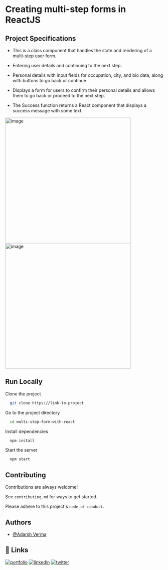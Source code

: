 # Creating multi-step forms in ReactJS

## Project Specifications
- This is a class component that handles the state and rendering of a multi-step user form. 

- Entering user details and continuing to the next step.

- Personal details with input fields for occupation, city, and bio data, along with buttons to go back or continue.

- Displays a form for users to confirm their personal details and allows them to go back or proceed to the next step. 

* The Success function returns a React component that displays a success message with some text.



<img src='./public/assets/form-multi-step.png' alt="image" width='400'>
<img src='./public/assets/form-success.png' alt="image" width='400'>

## Run Locally

Clone the project

```bash
  git clone https://link-to-project
```

Go to the project directory

```bash
  cd multi-step-form-with-react
```

Install dependencies

```bash
  npm install
```

Start the server

```bash
  npm start
```

## Contributing

Contributions are always welcome!

See `contributing.md` for ways to get started. 

Please adhere to this project's `code of conduct`.


## Authors

- [@Adarsh Verma](https://www.github.com/AdarshTheki)



## 🔗 Links
[![portfolio](https://img.shields.io/badge/my_portfolio-000?style=for-the-badge&logo=ko-fi&logoColor=white)](https://katherineoelsner.com/)
[![linkedin](https://img.shields.io/badge/linkedin-0A66C2?style=for-the-badge&logo=linkedin&logoColor=white)](https://www.linkedin.com/)
[![twitter](https://img.shields.io/badge/twitter-1DA1F2?style=for-the-badge&logo=twitter&logoColor=white)](https://twitter.com/)


